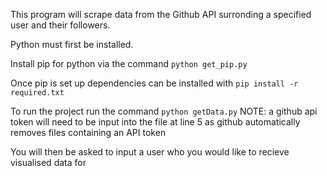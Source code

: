 This program will scrape data from the Github API surronding a specified user and their followers.

Python must first be installed.

Install pip for python via the command `python get_pip.py`

Once pip is set up dependencies can be installed with `pip install -r required.txt`

To run the project run the command `python getData.py`
NOTE: a github api token will need to be input into the file at line 5 as github automatically removes files containing an API token

You will then be asked to input a user who you would like to recieve visualised data for